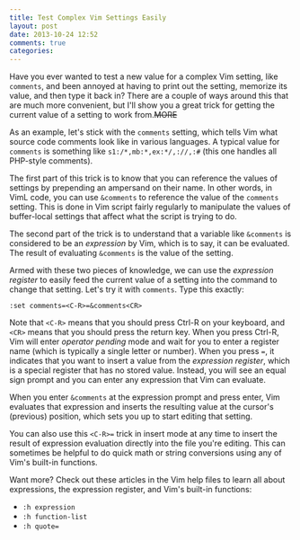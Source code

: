 ```yaml
---
title: Test Complex Vim Settings Easily
layout: post
date: 2013-10-24 12:52
comments: true
categories: 
---
```

Have you ever wanted to test a new value for a complex Vim setting, like 
`comments`, and been annoyed at having to print out the setting, memorize its 
value, and then type it back in? There are a couple of ways around this that 
are much more convenient, but I'll show you a great trick for getting the 
current value of a setting to work from.~~MORE~~

As an example, let's stick with the `comments` setting, which tells Vim what 
source code comments look like in various languages. A typical value for 
`comments` is something like `s1:/*,mb:*,ex:*/,://,:#` (this one handles all 
PHP-style comments).

The first part of this trick is to know that you can reference the values of 
settings by prepending an ampersand on their name. In other words, in VimL 
code, you can use `&comments` to reference the value of the `comments` 
setting. This is done in Vim script fairly regularly to manipulate the values 
of buffer-local settings that affect what the script is trying to do.

The second part of the trick is to understand that a variable like `&comments` 
is considered to be an *expression* by Vim, which is to say, it can be 
evaluated. The result of evaluating `&comments` is the value of the setting.

Armed with these two pieces of knowledge, we can use the *expression register* 
to easily feed the current value of a setting into the command to change that 
setting. Let's try it with `comments`. Type this exactly:

```
:set comments=<C-R>=&comments<CR>
```

Note that `<C-R>` means that you should press Ctrl-R on your keyboard, and 
`<CR>` means that you should press the return key. When you press Ctrl-R, Vim 
will enter *operator pending* mode and wait for you to enter a register name 
(which is typically a single letter or number). When you press `=`, it 
indicates that you want to insert a value from the *expression register*, 
which is a special register that has no stored value. Instead, you will see an 
equal sign prompt and you can enter any expression that Vim can evaluate.

When you enter `&comments` at the expression prompt and press enter, Vim 
evaluates that expression and inserts the resulting value at the cursor's 
(previous) position, which sets you up to start editing that setting.

You can also use this `<C-R>=` trick in insert mode at any time to insert the 
result of expression evaluation directly into the file you're editing. This 
can sometimes be helpful to do quick math or string conversions using any of 
Vim's built-in functions.

Want more? Check out these articles in the Vim help files to learn all about 
expressions, the expression register, and Vim's built-in functions:

* `:h expression`
* `:h function-list`
* `:h quote=`
